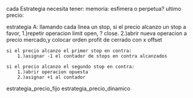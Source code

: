 cada Estrategia necesita tener:
    memoria: esfimera o perpetua?
    ultimo precio:


estrategia A:
    llamando cada linea un stop, 
    si el precio alcanzo un stop a favor,
        1.)repetir operacion limit open, ? close.
        2.)abrir nueva operacion a precio mercado,y colocar orden profit de cerrado con x offset
    
    si el precio alcanzo el primer stop en contra:
        1.)asignar -1 el contador de stops en contra alcanzados
    
    si el precio alcanzo el segundo stop en contra:
        1.)abrir operacion opuesta
        2.)asignar +1 al contador

estrategia_precio_fijo
estrategia_precio_dinamico